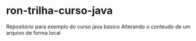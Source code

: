 # ron-trilha-curso-java
Repositório para exemplo do curso java basico
Alterando o conteudo de um arquivo de forma local